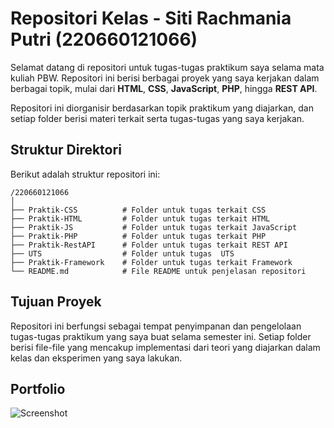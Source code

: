 # Repositori Kelas - Siti Rachmania Putri (220660121066)

Selamat datang di repositori untuk tugas-tugas praktikum saya selama mata kuliah PBW. Repositori ini berisi berbagai proyek yang saya kerjakan dalam berbagai topik, mulai dari **HTML**, **CSS**, **JavaScript**, **PHP**, hingga **REST API**.

Repositori ini diorganisir berdasarkan topik praktikum yang diajarkan, dan setiap folder berisi materi terkait serta tugas-tugas yang saya kerjakan.

## Struktur Direktori

Berikut adalah struktur repositori ini:
```
/220660121066
│
├── Praktik-CSS          # Folder untuk tugas terkait CSS
├── Praktik-HTML         # Folder untuk tugas terkait HTML
├── Praktik-JS           # Folder untuk tugas terkait JavaScript
├── Praktik-PHP          # Folder untuk tugas terkait PHP
├── Praktik-RestAPI      # Folder untuk tugas terkait REST API
├── UTS                  # Folder untuk tugas  UTS
├── Praktik-Framework    # Folder untuk tugas terkait Framework
└── README.md            # File README untuk penjelasan repositori
```
## Tujuan Proyek

Repositori ini berfungsi sebagai tempat penyimpanan dan pengelolaan tugas-tugas praktikum yang saya buat selama semester ini. Setiap folder berisi file-file yang mencakup implementasi dari teori yang diajarkan dalam kelas dan eksperimen yang saya lakukan.

## Portfolio

![Screenshot](https://imgur.com/liPUyHf.png)
